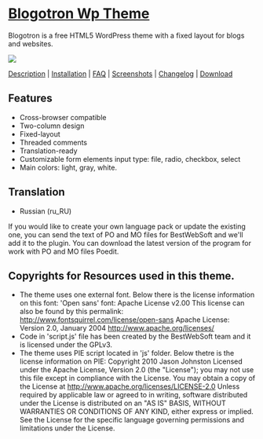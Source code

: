 <a href="http://bestwebsoft.com/theme/blogotron/" target=_blank>Blogotron Wp Theme</a>
==================

Blogotron is a free HTML5 WordPress theme with a fixed layout for blogs and websites.

<img src="http://bestwebsoft.com/wp-content/uploads/2014/01/banner-blogotron.jpg" />

<a href="http://bestwebsoft.com/theme/blogotron/#description" target=_blank>Description</a> | 
<a href="http://bestwebsoft.com/theme/blogotron/#installation" target=_blank>Installation</a> | 
<a href="http://bestwebsoft.com/theme/blogotron/#faq" target=_blank>FAQ</a> | 
<a href="http://bestwebsoft.com/theme/blogotron/#screenshots" target=_blank>Screenshots</a> | 
<a href="http://bestwebsoft.com/theme/blogotron/#changelog" target=_blank>Changelog</a> | 
<a href="http://bestwebsoft.com/theme/blogotron/#download" target=_blank>Download</a>

Features
-----------------------------
* Cross-browser compatible
* Two-column design
* Fixed-layout
* Threaded comments
* Translation-ready
* Customizable form elements input type: file, radio, checkbox, select
* Main colors: light, gray, white.


Translation
-----------------------------
* Russian (ru_RU)

If you would like to create your own language pack or update the existing one, you can send the text of PO and MO files for BestWebSoft and we'll add it to the plugin. You can download the latest version of the program for work with PO and MO files Poedit.

Copyrights for Resources used in this theme.
-----------------------------

* The theme uses one external font. Below there is the license information on this font:
'Open sans' font: Apache License v2.00 This license can also be found by this permalink: http://www.fontsquirrel.com/license/open-sans Apache License: Version 2.0, January 2004 http://www.apache.org/licenses/
* Code in 'script.js' file has been created by the BestWebSoft team and it is licensed under the GPLv3.
* The theme uses PIE script located in 'js' folder. Below thetre is the license information on PIE:
Copyright 2010 Jason Johnston Licensed under the Apache License, Version 2.0 (the "License"); you may not use this file except in compliance with the License. You may obtain a copy of the License at http://www.apache.org/licenses/LICENSE-2.0 Unless required by applicable law or agreed to in writing, software distributed under the License is distributed on an "AS IS" BASIS, WITHOUT WARRANTIES OR CONDITIONS OF ANY KIND, either express or implied. See the License for the specific language governing permissions and limitations under the License.
